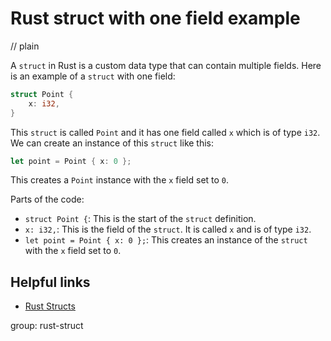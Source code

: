 # Rust struct with one field example
// plain

A `struct` in Rust is a custom data type that can contain multiple fields. Here is an example of a `struct` with one field:

```rust
struct Point {
    x: i32,
}
```

This `struct` is called `Point` and it has one field called `x` which is of type `i32`. We can create an instance of this `struct` like this:

```rust
let point = Point { x: 0 };
```

This creates a `Point` instance with the `x` field set to `0`.

Parts of the code:

- `struct Point {`: This is the start of the `struct` definition.
- `x: i32,`: This is the field of the `struct`. It is called `x` and is of type `i32`.
- `let point = Point { x: 0 };`: This creates an instance of the `struct` with the `x` field set to `0`.

## Helpful links

- [Rust Structs](https://doc.rust-lang.org/book/ch05-01-defining-structs.html)

group: rust-struct